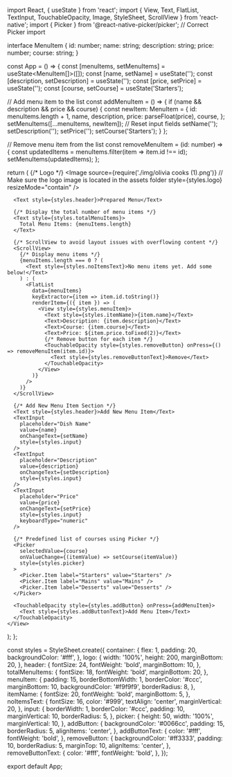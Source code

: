 import React, { useState } from 'react';
import { View, Text, FlatList, TextInput, TouchableOpacity, Image, StyleSheet, ScrollView } from 'react-native';
import { Picker } from '@react-native-picker/picker'; // Correct Picker import

interface MenuItem {
  id: number;
  name: string;
  description: string;
  price: number;
  course: string;
}

const App = () => {
  const [menuItems, setMenuItems] = useState<MenuItem[]>([]);
  const [name, setName] = useState<string>('');
  const [description, setDescription] = useState<string>('');
  const [price, setPrice] = useState<string>('');
  const [course, setCourse] = useState<string>('Starters');

  // Add menu item to the list
  const addMenuItem = () => {
    if (name && description && price && course) {
      const newItem: MenuItem = {
        id: menuItems.length + 1,
        name,
        description,
        price: parseFloat(price),
        course,
      };
      setMenuItems([...menuItems, newItem]);
      // Reset input fields
      setName('');
      setDescription('');
      setPrice('');
      setCourse('Starters');
    }
  };

  // Remove menu item from the list
  const removeMenuItem = (id: number) => {
    const updatedItems = menuItems.filter(item => item.id !== id);
    setMenuItems(updatedItems);
  };

  return (
    <View style={styles.container}>
      {/* Logo */}
      <Image
        source={require('./img/olivia cooks (1).png')} // Make sure the logo image is located in the assets folder
        style={styles.logo}
        resizeMode="contain"
      />

      <Text style={styles.header}>Prepared Menu</Text>

      {/* Display the total number of menu items */}
      <Text style={styles.totalMenuItems}>
        Total Menu Items: {menuItems.length}
      </Text>

      {/* ScrollView to avoid layout issues with overflowing content */}
      <ScrollView>
        {/* Display menu items */}
        {menuItems.length === 0 ? (
          <Text style={styles.noItemsText}>No menu items yet. Add some below!</Text>
        ) : (
          <FlatList
            data={menuItems}
            keyExtractor={item => item.id.toString()}
            renderItem={({ item }) => (
              <View style={styles.menuItem}>
                <Text style={styles.itemName}>{item.name}</Text>
                <Text>Description: {item.description}</Text>
                <Text>Course: {item.course}</Text>
                <Text>Price: ${item.price.toFixed(2)}</Text>
                {/* Remove button for each item */}
                <TouchableOpacity style={styles.removeButton} onPress={() => removeMenuItem(item.id)}>
                  <Text style={styles.removeButtonText}>Remove</Text>
                </TouchableOpacity>
              </View>
            )}
          />
        )}
      </ScrollView>

      {/* Add New Menu Item Section */}
      <Text style={styles.header}>Add New Menu Item</Text>
      <TextInput
        placeholder="Dish Name"
        value={name}
        onChangeText={setName}
        style={styles.input}
      />
      <TextInput
        placeholder="Description"
        value={description}
        onChangeText={setDescription}
        style={styles.input}
      />
      <TextInput
        placeholder="Price"
        value={price}
        onChangeText={setPrice}
        style={styles.input}
        keyboardType="numeric"
      />

      {/* Predefined list of courses using Picker */}
      <Picker
        selectedValue={course}
        onValueChange={(itemValue) => setCourse(itemValue)}
        style={styles.picker}
      >
        <Picker.Item label="Starters" value="Starters" />
        <Picker.Item label="Mains" value="Mains" />
        <Picker.Item label="Desserts" value="Desserts" />
      </Picker>

      <TouchableOpacity style={styles.addButton} onPress={addMenuItem}>
        <Text style={styles.addButtonText}>Add Menu Item</Text>
      </TouchableOpacity>
    </View>
  );
};

const styles = StyleSheet.create({
  container: {
    flex: 1,
    padding: 20,
    backgroundColor: '#fff',
  },
  logo: {
    width: '100%',
    height: 200,
    marginBottom: 20,
  },
  header: {
    fontSize: 24,
    fontWeight: 'bold',
    marginBottom: 10,
  },
  totalMenuItems: {
    fontSize: 18,
    fontWeight: 'bold',
    marginBottom: 20,
  },
  menuItem: {
    padding: 15,
    borderBottomWidth: 1,
    borderColor: '#ccc',
    marginBottom: 10,
    backgroundColor: '#f9f9f9',
    borderRadius: 8,
  },
  itemName: {
    fontSize: 20,
    fontWeight: 'bold',
    marginBottom: 5,
  },
  noItemsText: {
    fontSize: 16,
    color: '#999',
    textAlign: 'center',
    marginVertical: 20,
  },
  input: {
    borderWidth: 1,
    borderColor: '#ccc',
    padding: 10,
    marginVertical: 10,
    borderRadius: 5,
  },
  picker: {
    height: 50,
    width: '100%',
    marginVertical: 10,
  },
  addButton: {
    backgroundColor: '#0066cc',
    padding: 15,
    borderRadius: 5,
    alignItems: 'center',
  },
  addButtonText: {
    color: '#fff',
    fontWeight: 'bold',
  },
  removeButton: {
    backgroundColor: '#ff3333',
    padding: 10,
    borderRadius: 5,
    marginTop: 10,
    alignItems: 'center',
  },
  removeButtonText: {
    color: '#fff',
    fontWeight: 'bold',
  },
});

export default App;
